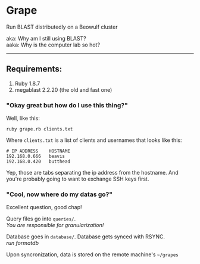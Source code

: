 # Grape

Run BLAST distributedly on a Beowulf cluster

aka: Why am I still using BLAST?  
aaka: Why is the computer lab so hot?

---

## Requirements:

1. Ruby 1.8.7
2. megablast 2.2.20 (the old and fast one)

### "Okay great but how do I use this thing?"

Well, like this:

	ruby grape.rb clients.txt
	
Where `clients.txt` is a list of clients and usernames that looks like this:

	# IP ADDRESS	HOSTNAME
	192.168.0.666	beavis
	192.168.0.420	butthead
	
Yep, those are tabs separating the ip address from the hostname. And you're probably going to want to exchange SSH keys first.

### "Cool, now where do my datas go?"

Excellent question, good chap!

Query files go into `queries/`.  
_You are responsible for granularization!_

Database goes in `database/`. Database gets synced with RSYNC.  
_run formatdb_

Upon syncronization, data is stored on the remote machine's `~/grapes`